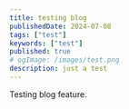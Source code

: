 ```yaml
---
title: testing blog
publishedDate: 2024-07-08
tags: ["test"]
keywords: ["test"]
published: true
# ogImage: /images/test.png
description: just a test
---
```



Testing blog feature.
